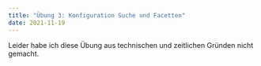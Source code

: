 ```yaml
---
title: "Übung 3: Konfiguration Suche und Facetten"
date: 2021-11-19
---
```


Leider habe ich diese Übung aus technischen und zeitlichen Gründen nicht gemacht. 
